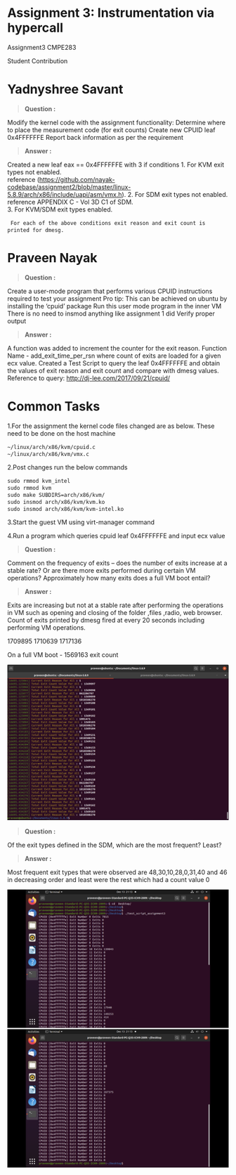 # Assignment 3: Instrumentation via hypercall
Assignment3 CMPE283

Student Contribution

Yadnyshree Savant
=================
> **Question :** 

Modify the kernel code with the assignment functionality:
Determine where to place the measurement code (for exit counts) 
Create new CPUID leaf 0x4FFFFFFE
Report back information as per the requirement

> **Answer :** 

Created a new leaf eax == 0x4FFFFFFE with 3 if conditions
	 1. For KVM exit types not enabled.  
	 		reference (https://github.com/nayak-codebase/assignment2/blob/master/linux-5.8.9/arch/x86/include/uapi/asm/vmx.h). 
	 2. For SDM exit types not enabled. 
	 		reference APPENDIX C - Vol 3D C1 of SDM.  
	 3. For KVM/SDM exit types enabled. 	
	 
	 For each of the above conditions exit reason and exit count is printed for dmesg.

Praveen Nayak
=============
> **Question :** 

Create a user-mode program that performs various CPUID instructions required to test your assignment
Pro tip: This can be achieved on ubuntu by installing the ‘cpuid’ package Run this user mode program in the inner VM
There is no need to insmod anything like assignment 1 did
Verify proper output

> **Answer :** 

 A function was added to increment the counter for the exit reason.
 Function Name - add_exit_time_per_rsn where count of exits are loaded for a given ecx value.
 Created a Test Script to query the leaf 0x4FFFFFFE and obtain the values of exit reason and exit count and compare with dmesg values.
 Reference to query: http://dj-lee.com/2017/09/21/cpuid/

Common Tasks
=============
1.For the assignment the kernel code files changed are as below. These need to be done on the host machine

	~/linux/arch/x86/kvm/cpuid.c
	~/linux/arch/x86/kvm/vmx.c

2.Post changes run the below commands

	sudo rmmod kvm_intel
	sudo rmmod kvm
	sudo make SUBDIRS=arch/x86/kvm/
	sudo insmod arch/x86/kvm/kvm.ko
	sudo insmod arch/x86/kvm/kvm-intel.ko
 
3.Start the guest VM using virt-manager command

4.Run a program which queries cpuid leaf 0x4FFFFFFE and input ecx value

> **Question :** 

Comment on the frequency of exits – does the number of exits increase at a stable rate? Or are there more exits performed during certain VM operations? Approximately how many exits does a full VM boot entail? 

> **Answer :** 

Exits are increasing but not at a stable rate after performing the operations in VM such as opening and closing of the folder ,files ,radio, web browser.
Count of exits printed by dmesg fired at every 20 seconds including performing VM operations.

1709895 
1710639 
1717136 

On a full VM boot - 1569163 exit count

![](images/Total_VM_EXIT_On_Boot-EPT1.png)


> **Question :** 

Of the exit types defined in the SDM, which are the most frequent? Least? 

> **Answer :** 

Most frequent exit types that were observed are 48,30,10,28,0,31,40 and 46 in decreasing order and least were the rest which had a count value 0

![](images/Max_Exit_Occurences_1.png)
![](images/Max_Exit_Occurences_2.png)






